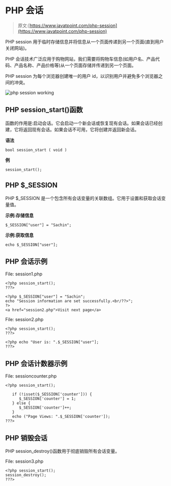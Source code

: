 # PHP 会话

> 原文:[https://www.javatpoint.com/php-session](https://www.javatpoint.com/php-session)

PHP session 用于临时存储信息并将信息从一个页面传递到另一个页面(直到用户关闭网站)。

PHP 会话技术广泛应用于购物网站，我们需要将购物车信息(如用户名、产品代码、产品名称、产品价格等)从一个页面存储并传递到另一个页面。

PHP session 为每个浏览器创建唯一的用户 id，以识别用户并避免多个浏览器之间的冲突。

![php session working](../Images/3a6b23ddcd841c2a3fac2060e69af631.png)

## PHP session_start()函数

函数的作用是:启动会话。它会启动一个新会话或恢复现有会话。如果会话已经创建，它将返回现有会话。如果会话不可用，它将创建并返回新会话。

**语法**

```
bool session_start ( void )

```

**例**

```
session_start();

```

## PHP $_SESSION

PHP $_SESSION 是一个包含所有会话变量的关联数组。它用于设置和获取会话变量值。

**示例:存储信息**

```
$_SESSION["user"] = "Sachin";

```

**示例:获取信息**

```
echo $_SESSION["user"];

```

## PHP 会话示例

File: session1.php

```
<?php session_start();
???>

<?php $_SESSION["user"] = "Sachin";
echo "Session information are set successfully.<br/??>";
?>
<a href="session2.php">Visit next page</a>

```

File: session2.php

```
<?php session_start();
???>

<?php echo "User is: ".$_SESSION["user"];
???>

```

## PHP 会话计数器示例

File: sessioncounter.php

```
<?php session_start();

   if (!isset($_SESSION['counter'])) {
      $_SESSION['counter'] = 1;
   } else {
      $_SESSION['counter']++;
   }
   echo ("Page Views: ".$_SESSION['counter']);
???>

```

## PHP 销毁会话

PHP session_destroy()函数用于彻底销毁所有会话变量。

File: session3.php

```
<?php session_start();
session_destroy();
???>

```